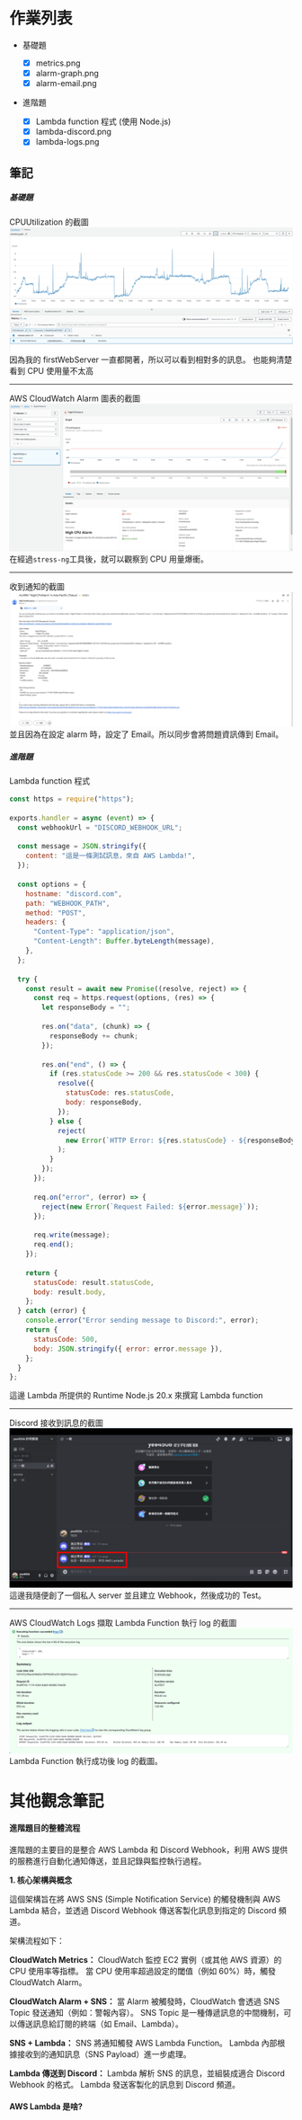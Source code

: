 # 作業列表

- 基礎題

  - [x] metrics.png
  - [x] alarm-graph.png
  - [x] alarm-email.png

- 進階題

  - [x] Lambda function 程式 (使用 Node.js)
  - [x] lambda-discord.png
  - [x] lambda-logs.png

## 筆記

##### 基礎題

CPUUtilization 的截圖
![CPUUtilization 的截圖](metrics.png)
因為我的 firstWebServer 一直都開著，所以可以看到相對多的訊息。
也能夠清楚看到 CPU 使用量不太高

---

AWS CloudWatch Alarm 圖表的截圖
![AWS CloudWatch Alarm 圖表的截圖](alarm-graph.png)
在經過`stress-ng`工具後，就可以觀察到 CPU 用量爆衝。

---

收到通知的截圖
![收到通知的截圖](alarm-email.png)
並且因為在設定 alarm 時，設定了 Email。所以同步會將問題資訊傳到 Email。

##### 進階題

Lambda function 程式

```javascript
const https = require("https");

exports.handler = async (event) => {
  const webhookUrl = "DISCORD_WEBHOOK_URL";

  const message = JSON.stringify({
    content: "這是一條測試訊息，來自 AWS Lambda!",
  });

  const options = {
    hostname: "discord.com",
    path: "WEBHOOK_PATH",
    method: "POST",
    headers: {
      "Content-Type": "application/json",
      "Content-Length": Buffer.byteLength(message),
    },
  };

  try {
    const result = await new Promise((resolve, reject) => {
      const req = https.request(options, (res) => {
        let responseBody = "";

        res.on("data", (chunk) => {
          responseBody += chunk;
        });

        res.on("end", () => {
          if (res.statusCode >= 200 && res.statusCode < 300) {
            resolve({
              statusCode: res.statusCode,
              body: responseBody,
            });
          } else {
            reject(
              new Error(`HTTP Error: ${res.statusCode} - ${responseBody}`)
            );
          }
        });
      });

      req.on("error", (error) => {
        reject(new Error(`Request Failed: ${error.message}`));
      });

      req.write(message);
      req.end();
    });

    return {
      statusCode: result.statusCode,
      body: result.body,
    };
  } catch (error) {
    console.error("Error sending message to Discord:", error);
    return {
      statusCode: 500,
      body: JSON.stringify({ error: error.message }),
    };
  }
};
```

這邊 Lambda 所提供的 Runtime Node.js 20.x 來撰寫 Lambda function

---

Discord 接收到訊息的截圖
![Discord 接收到訊息的截圖](lambda-discord.png)
這邊我隨便創了一個私人 server 並且建立 Webhook，然後成功的 Test。

---

AWS CloudWatch Logs 擷取 Lambda Function 執行 log 的截圖
![AWS CloudWatch Logs 擷取 Lambda Function 執行 log 的截圖](lambda-logs.png)
Lambda Function 執行成功後 log 的截圖。

# 其他觀念筆記

#### 進階題目的整體流程

進階題的主要目的是整合 AWS Lambda 和 Discord Webhook，利用 AWS 提供的服務進行自動化通知傳送，並且記錄與監控執行過程。

**1. 核心架構與概念**

這個架構旨在將 AWS SNS (Simple Notification Service) 的觸發機制與 AWS Lambda 結合，並透過 Discord Webhook 傳送客製化訊息到指定的 Discord 頻道。

架構流程如下：

**CloudWatch Metrics：**
CloudWatch 監控 EC2 實例（或其他 AWS 資源）的 CPU 使用率等指標。
當 CPU 使用率超過設定的閾值（例如 60%）時，觸發 CloudWatch Alarm。

**CloudWatch Alarm + SNS：**
當 Alarm 被觸發時，CloudWatch 會透過 SNS Topic 發送通知（例如：警報內容）。
SNS Topic 是一種傳遞訊息的中間機制，可以傳送訊息給訂閱的終端（如 Email、Lambda）。

**SNS + Lambda：**
SNS 將通知觸發 AWS Lambda Function。
Lambda 內部根據接收到的通知訊息（SNS Payload）進一步處理。

**Lambda 傳送到 Discord：**
Lambda 解析 SNS 的訊息，並組裝成適合 Discord Webhook 的格式。
Lambda 發送客製化的訊息到 Discord 頻道。

#### AWS Lambda 是啥?
